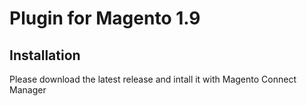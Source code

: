 # Plugin for Magento 1.9

## Installation

Please download the latest release and intall it with Magento Connect
Manager
